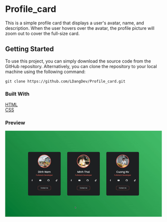 # Profile_card
This is a simple profile card that displays a user's avatar, name, and description. When the user hovers over the avatar, the profile picture will zoom out to cover the full-size card.
## Getting Started
To use this project, you can simply download the source code from the GitHub repository. Alternatively, you can clone the repository to your local machine using the following command:
```
git clone https://github.com/LDangDev/Profile_card.git
```
### Built With
[HTML](https://developer.mozilla.org/en-US/docs/Web/HTML)<br />
[CSS](https://developer.mozilla.org/en-US/docs/Web/CSS)<br />
### Preview
![Profile card preview](https://github.com/LDangDev/Profile_card/blob/main/ezgif.com-video-to-gif%20(2).gif)
